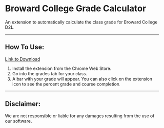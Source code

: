 # Broward College Grade Calculator
An extension to automatically calculate the class grade for Broward College D2L.

------------------------------------------------------------------------

## How To Use:
[Link to Download](https://chrome.google.com/webstore/detail/bc-grade-calculator/indmmjbhnaffjfchjohdjomfefjbakef?authuser=1)
1. Install the extension from the Chrome Web Store.
2. Go into the grades tab for your class.
3. A bar with your grade will appear. You can also click on the extension icon to see the percent grade and course completion. 

------------------------------------------------------------------------

## Disclaimer:
We are not responsible or liable for any damages resulting from the use of our software.
